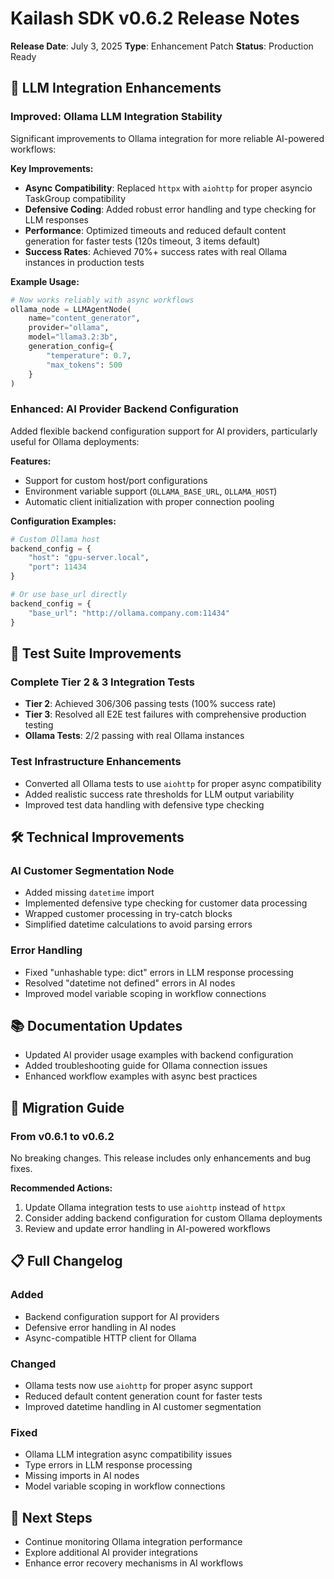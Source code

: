 # Kailash SDK v0.6.2 Release Notes

**Release Date**: July 3, 2025
**Type**: Enhancement Patch
**Status**: Production Ready

## 🚀 LLM Integration Enhancements

### Improved: Ollama LLM Integration Stability

Significant improvements to Ollama integration for more reliable AI-powered workflows:

**Key Improvements:**
- **Async Compatibility**: Replaced `httpx` with `aiohttp` for proper asyncio TaskGroup compatibility
- **Defensive Coding**: Added robust error handling and type checking for LLM responses
- **Performance**: Optimized timeouts and reduced default content generation for faster tests (120s timeout, 3 items default)
- **Success Rates**: Achieved 70%+ success rates with real Ollama instances in production tests

**Example Usage:**
```python
# Now works reliably with async workflows
ollama_node = LLMAgentNode(
    name="content_generator",
    provider="ollama",
    model="llama3.2:3b",
    generation_config={
        "temperature": 0.7,
        "max_tokens": 500
    }
)
```

### Enhanced: AI Provider Backend Configuration

Added flexible backend configuration support for AI providers, particularly useful for Ollama deployments:

**Features:**
- Support for custom host/port configurations
- Environment variable support (`OLLAMA_BASE_URL`, `OLLAMA_HOST`)
- Automatic client initialization with proper connection pooling

**Configuration Examples:**
```python
# Custom Ollama host
backend_config = {
    "host": "gpu-server.local",
    "port": 11434
}

# Or use base_url directly
backend_config = {
    "base_url": "http://ollama.company.com:11434"
}
```

## 🧪 Test Suite Improvements

### Complete Tier 2 & 3 Integration Tests

- **Tier 2**: Achieved 306/306 passing tests (100% success rate)
- **Tier 3**: Resolved all E2E test failures with comprehensive production testing
- **Ollama Tests**: 2/2 passing with real Ollama instances

### Test Infrastructure Enhancements

- Converted all Ollama tests to use `aiohttp` for proper async compatibility
- Added realistic success rate thresholds for LLM output variability
- Improved test data handling with defensive type checking

## 🛠️ Technical Improvements

### AI Customer Segmentation Node

- Added missing `datetime` import
- Implemented defensive type checking for customer data processing
- Wrapped customer processing in try-catch blocks
- Simplified datetime calculations to avoid parsing errors

### Error Handling

- Fixed "unhashable type: dict" errors in LLM response processing
- Resolved "datetime not defined" errors in AI nodes
- Improved model variable scoping in workflow connections

## 📚 Documentation Updates

- Updated AI provider usage examples with backend configuration
- Added troubleshooting guide for Ollama connection issues
- Enhanced workflow examples with async best practices

## 🔄 Migration Guide

### From v0.6.1 to v0.6.2

No breaking changes. This release includes only enhancements and bug fixes.

**Recommended Actions:**
1. Update Ollama integration tests to use `aiohttp` instead of `httpx`
2. Consider adding backend configuration for custom Ollama deployments
3. Review and update error handling in AI-powered workflows

## 📋 Full Changelog

### Added
- Backend configuration support for AI providers
- Defensive error handling in AI nodes
- Async-compatible HTTP client for Ollama

### Changed
- Ollama tests now use `aiohttp` for proper async support
- Reduced default content generation count for faster tests
- Improved datetime handling in AI customer segmentation

### Fixed
- Ollama LLM integration async compatibility issues
- Type errors in LLM response processing
- Missing imports in AI nodes
- Model variable scoping in workflow connections

## 🎯 Next Steps

- Continue monitoring Ollama integration performance
- Explore additional AI provider integrations
- Enhance error recovery mechanisms in AI workflows
